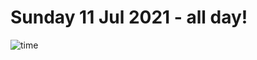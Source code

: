 # Sunday 11 Jul 2021 - all day!
![time](https://github.com/rich-ctm/today/workflows/time/badge.svg)

